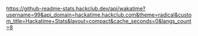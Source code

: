 https://github-readme-stats.hackclub.dev/api/wakatime?username=99&api_domain=hackatime.hackclub.com&theme=radical&custom_title=Hackatime+Stats&layout=compact&cache_seconds=0&langs_count=8
